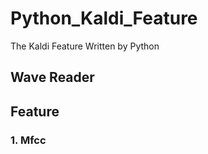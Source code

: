 # Python_Kaldi_Feature
The Kaldi Feature Written by Python

## Wave Reader

## Feature
### 1. Mfcc

